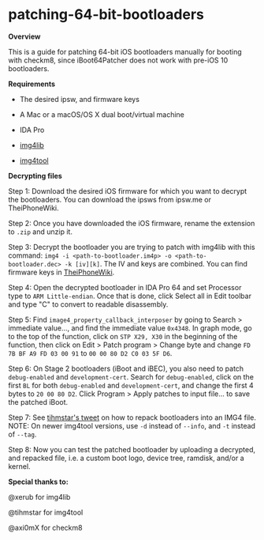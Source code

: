 # patching-64-bit-bootloaders

**Overview**

This is a guide for patching 64-bit iOS bootloaders manually for booting with checkm8, since iBoot64Patcher does not work with pre-iOS 10 bootloaders. 

**Requirements**

* The desired ipsw, and firmware keys

* A Mac or a macOS/OS X dual boot/virtual machine

* IDA Pro

* [img4lib](https://github.com/xerub/img4lib)

* [img4tool](https://github.com/tihmstar/img4tool)

**Decrypting files** 

Step 1: Download the desired iOS firmware for which you want to decrypt the bootloaders. You can download the ipsws from ipsw.me or TheiPhoneWiki.

Step 2: Once you have downloaded the iOS firmware, rename the extension to `.zip` and unzip it.

Step 3: Decrypt the bootloader you are trying to patch with img4lib with this command: `img4 -i <path-to-bootloader.im4p> -o <path-to-bootloader.dec> -k [iv][k]`. The IV and keys are combined. You can find firmware keys in [TheiPhoneWiki](https://www.theiphonewiki.com/wiki/Firmware).

Step 4: Open the decrypted bootloader in IDA Pro 64 and set Processor type to `ARM Little-endian`. Once that is done, click Select all in Edit toolbar and type "C" to convert to readable disassembly. 

Step 5: Find `image4_property_callback_interposer` by going to Search > immediate value..., and find the immediate value `0x4348`. In graph mode, go to the top of the function, click on `STP X29, X30` in the beginning of the function, then click on Edit > Patch program > Change byte and change `FD 7B BF A9 FD 03 00 91` to `00 00 80 D2 C0 03 5F D6`.

Step 6: On Stage 2 bootloaders (iBoot and iBEC), you also need to patch `debug-enabled` and `development-cert`. Search for `debug-enabled`, click on the first `BL` for both `debug-enabled` and `development-cert`, and change the first 4 bytes to `20 00 80 D2`. Click Program > Apply patches to input file... to save the patched iBoot. 

Step 7: See [tihmstar's tweet](https://twitter.com/tihmstar/status/1178988030708916224) on how to repack bootloaders into an IMG4 file. NOTE: On newer img4tool versions, use `-d` instead of `--info`, and `-t` instead of `--tag`.

Step 8: Now you can test the patched bootloader by uploading a decrypted, and repacked file, i.e. a custom boot logo, device tree, ramdisk, and/or a kernel.

**Special thanks to:**

@xerub for img4lib

@tihmstar for img4tool

@axi0mX for checkm8
